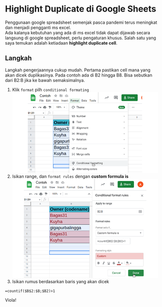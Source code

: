 # Highlight Duplicate di Google Sheets

Penggunaan google spreadsheet semenjak pasca pandemi terus meningkat dan menjadi pengganti ms excel.  
Ada kalanya kebutuhan yang ada di ms excel tidak dapat dijawab secara langsung di google spreadsheet, perlu pengaturan khusus. Salah satu yang saya temukan adalah ketiadaan **highlight duplicate cell**. 

## Langkah 
Langkah pengerjaannya cukup mudah. Pertama pastikan cell mana yang akan dicek duplikasinya. Pada contoh ada di B2 hingga B8. Bisa sebutkan dari B2:B jika ke bawah semaksimalnya. 
1. Klik `format` pilh `conditional formating`
![Google spreadsheet highlight duplicate](1.png "Menu conditional formating")
2. Isikan range, dan `format rules` dengan **custom formula is**
![Google spreadsheet highlight duplicate](highlight.png "Custom Formula Spreadsheet")
3. Isikan rumus berdasarkan baris yang akan dicek 
```
=countif($B$2:$B;$B2)>1
```

Viola! 




